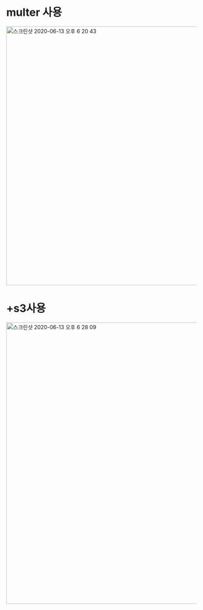 # multer 사용

<img width="683" alt="스크린샷 2020-06-13 오후 6 20 43" src="https://user-images.githubusercontent.com/22907830/84621307-2e0d0280-af15-11ea-9a32-1fcb71c127c6.png">

# +s3사용

<img width="743" alt="스크린샷 2020-06-13 오후 6 28 09" src="https://user-images.githubusercontent.com/22907830/84621312-31a08980-af15-11ea-880f-36b0cd64ef06.png">
